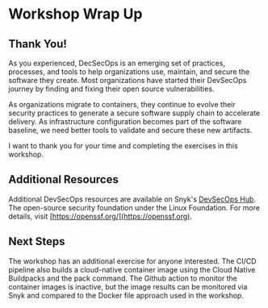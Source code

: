 # Workshop Wrap Up

## Thank You!

As you experienced, DecSecOps is an emerging set of practices, processes, and tools to help organizations use, maintain, and secure the software they create. Most organizations have started their DevSecOps journey by finding and fixing their open source vulnerabilities.

As organizations migrate to containers, they continue to evolve their security practices to generate a secure software supply chain to accelerate delivery. As infrastructure configuration becomes part of the software baseline, we need better tools to validate and secure these new artifacts.

I want to thank you for your time and completing the exercises in this workshop.

## Additional Resources

Additional DevSecOps resources are available on Snyk's [DevSecOps Hub](https://snyk.io/series/devsecops/). The open-source security foundation under the Linux Foundation. For more details, visit [https://openssf.org/](https://openssf.org).

## Next Steps

The workshop has an additional exercise for anyone interested. The CI/CD pipeline also builds a cloud-native container image using the Cloud Native Buildpacks and the pack command. The Github action to monitor the container images is inactive, but the image results can be monitored via Snyk and compared to the Docker file approach used in the workshop.
